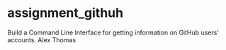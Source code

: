 # assignment_githuh
Build a Command Line Interface for getting information on GitHub users' accounts.
Alex Thomas
